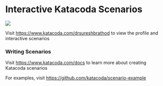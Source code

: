 # Interactive Katacoda Scenarios

[![](http://shields.katacoda.com/katacoda/drsureshbrathod/count.svg)](https://www.katacoda.com/drsureshbrathod "Get your profile on Katacoda.com")

Visit https://www.katacoda.com/drsureshbrathod to view the profile and interactive scenarios

### Writing Scenarios
Visit https://www.katacoda.com/docs to learn more about creating Katacoda scenarios

For examples, visit https://github.com/katacoda/scenario-example
